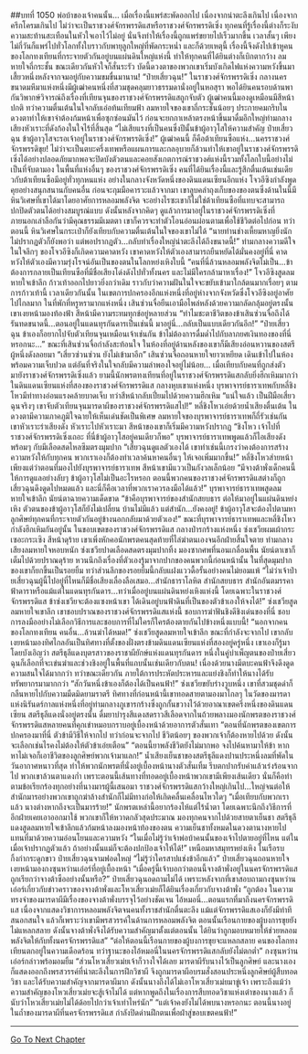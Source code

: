 ##บทที่ 1050 พ่อบ้าของเจ้าคนนั้น...
เมื่อเรื่องนี้แพร่สะพัดออกไป เนื่องจากน่าตะลึงเกินไป เนื่องจากครึกโครมเกินไป ไม่ว่าจะเป็นราชวงศ์จักรพรรดิแสหรือราชวงศ์จักรพรรดิเซิ่ง ทุกคนที่รู้เรื่องนี้ต่างก็ระงับความสะท้านสะเทือนในหัวใจเอาไว้ไม่อยู่ นั่นจึงทำให้เรื่องนี้ถูกแพร่ขยายไปเร็วมากขึ้น เวลาสั้นๆ เพียงไม่กี่วันก็แพร่ไปทั่วโลกทั้งใบราวกับพายุลูกใหญ่ที่พัดกระหน่ำ
และก็ด้วยเหตุนี้ เรื่องนี้จึงดังไปเข้าหูคนของโลกทงเทียนที่กระจายตัวกันอยู่บนแผ่นดินใหญ่แห่งนี้ ทำให้ทุกคนที่ได้ยินต่างก็เบิกตากว้าง ลมหายใจถี่กระชั้น ขณะเดียวกันหัวใจก็สั่นระรัว บัดนี้ดวงตาของพวกเขาเริ่มบังเกิดไฟแห่งความหวังขึ้นมาเสี้ยวหนึ่งหลังจากจมอยู่กับความขมขื่นมานาน!
“ป๋ายเสี่ยวฉุน!” ในราชวงศ์จักรพรรดิเซิ่ง กลางนครขนาดมหึมาแห่งหนึ่งมีผู้เฒ่าคนหนึ่งที่สวมชุดคลุมยาวธรรมดานั่งอยู่ในหอสุรา พอได้ยินคนรอบด้านพากันวิพากษ์วิจารณ์ถึงเรื่องที่เทียนจุนของราชวงศ์จักรพรรดิแสถูกจับตัว ผู้เฒ่าคนนี้มองดูเหมือนมีสีหน้าปกติ ทว่าความตื่นเต้นในใจกลับเอ่อท้นเทียมฟ้า
ลมหายใจของเขาถี่กระชั้นน้อยๆ ประกายคมกริบในดวงตาทำให้เขาจำต้องก้มหน้าเพื่อซุกซ่อนมันไว้ ก่อนจะยกกาเหล้าตรงหน้าขึ้นมาดื่มอึกใหญ่ท่ามกลางเสียงหัวเราะที่ดังก้องในใจไร้ที่สิ้นสุด
“ไม่เสียแรงที่เป็นคนซึ่งปีนั้นข้าผู้อาวุโสให้ความสำคัญ ป๋ายเสี่ยวฉุน ข้าผู้อาวุโสจะรอเจ้าอยู่ในราชวงศ์จักรพรรดิเซิ่ง!” ผู้เฒ่าคนนี้ ก็คือต้าเทียนซือแห่ง...นครราชวงศ์จักรพรรดิขุย!
ไม่ว่าจะเป็นตบะครึ่งเทพหรือแผนการและกลอุบายก็ล้วนทำให้เขาอยู่ในราชวงศ์จักรพรรดิเซิ่งได้อย่างปลอดภัยมากพอจะปิดบังตัวตนและคอยสังเกตการณ์ราชวงศ์แห่งนี้รวมทั้งโลกใบนี้อย่างไม่เป็นที่จับตามอง
ในพื้นที่แห่งอื่นๆ ของราชวงศ์จักรพรรดิเซิ่ง คนที่ได้ยินเรื่องนี้และรู้สึกตื่นเต้นเช่นเดียวกับต้าเทียนซือมีอยู่ทั่วทุกหนแห่ง อย่างในกลางจังหวัดหนึ่งของดินแดนเซียนอีกแห่ง โจวอีซิงกำลังพูดคุยอย่างสนุกสนานกับคนอื่น ก่อนจะกุมมือคารวะแล้วจากมา เขาลูบคลำถุงเก็บของของตนซึ่งด้านในนี้มีหินวิเศษที่เขาได้มาโดยอาศัยการหลอมพลังจิต
จะอย่างไรซะเขาก็ไม่ใช่ต้าเทียนซือที่แทบจะสามารถปกปิดตัวตนได้อย่างสมบูรณ์แบบ ดังนั้นหลังจากคิดๆ ดูแล้วการมาอยู่ในราชวงศ์จักรพรรดิเซิ่งที่ภายนอกเล่าลือกันว่ามีคุณธรรมมีเมตตา เขาก็ควรจะทำตัวโอนอ่อนผ่อนตามเพื่อใช้ชีวิตต่อไปก่อน
ทว่าตอนนี้ หินวิเศษในกระเป๋าก็ยังเทียบกับความตื่นเต้นในใจของเขาไม่ได้
“นายท่านช่างเหี้ยมหาญยิ่งนัก ไม่ปรากฏตัวก็ยังพอว่า แต่พอปรากฏตัว...กลับทำเรื่องใหญ่น่าตะลึงได้ถึงขนาดนี้!”
ท่ามกลางความดีใจ ในใจลึกๆ ของโจวอีซิงก็เกิดความคาดหวัง เขาคาดหวังให้ตัวเองสามารถยืนหยัดได้มั่นคงอยู่ที่นี่ คาดหวังให้ตัวเองมีความรุ่งโรจน์อันเป็นของตนในโลกหย่งเหิงใบนี้
“คนที่นี่ล้วนหลอมพลังจิตไม่เป็น...ข้าต้องการกลายเป็นเทียนซือที่มีชื่อเสียงโด่งดังไปทั่วทั้งนคร และไม่มีใครกล้ามาหาเรื่อง!” โจวอีซิงสูดลมหายใจเข้าลึก ก้าวเท้าออกไปยาวยิ่งกว่าเดิม ราวกับว่าความฝันในใจจะขยับเข้ามาใกล้ตนมากเรื่อยๆ ตามการก้าวเท้านี้
เวลาเดียวกันนั้น ในเขตการปกครองอีกแห่งหนึ่งที่อยู่ห่างจากจังหวัดซึ่งโจวอีซิงอยู่อาศัยไปไกลมาก ในที่พักที่หรูหรามากแห่งหนึ่ง เสินซ่วนจื่อยืนเอามือไพล่หลังด้วยความกลัดกลุ้มอยู่ตรงนั้น เขาเงยหน้ามองท้องฟ้า สีหน้ามีความระทมทุกข์อยู่หลายส่วน
“ทำไมชะตาชีวิตของข้าเสินซ่วนจื่อถึงได้รันทดขนาดนี้...ตอนอยู่ในแดนทุรกันดารเป็นเช่นนี้ มาอยู่นี่...กลับเป็นแบบเดียวกันอีก!”
“ป๋ายเสี่ยวฉุน ข้าเองก็อยากไปจับตัวเทียนจุนเหมือนเจ้าเช่นกัน ข้าไม่ต้องการดื่มด่ำไปกับลาภยศเงินทองของที่นี่หรอกนะ...” ขณะที่เสินซ่วนจื่อกำลังสะท้อนใจ ในห้องที่อยู่ด้านหลังของเขาก็มีเสียงอ่อนหวานของสตรีผู้หนึ่งดังลอยมา
“เสี่ยวซ่วนซ่วน ยังไม่เข้ามาอีก”
เสินซ่วนจื่อถอนหายใจยาวเหยียด เดินเข้าไปในห้องพร้อมความเจ็บปวด แต่อันที่จริงในใจกลับมีความลำพองใจอยู่ไม่น้อย...
เมื่อเทียบกับคนที่ถูกส่งตัวมายังราชวงศ์จักรพรรดิเซิ่งแล้ว ยามนี้นักพรตทงเทียนที่อยู่ในราชวงศ์จักรพรรดิแสกลับยิ่งฮึกเหิมมากว่า ในดินแดนเซียนแห่งที่สองของราชวงศ์จักรพรรดิแส กลางหุบเขาแห่งหนึ่ง บุรพาจารย์ธาราเทพกับหลี่ชิงโหวมีท่าทางอ่อนแรงคล้ายบาดเจ็บ ทว่าสีหน้ากลับเปี่ยมไปด้วยความฮึกเหิม
“แน่ใจแล้ว เป็นฝีมือเสี่ยวฉุนจริงๆ เขาจับตัวเทียนจุนมารดาผีของราชวงศ์จักรพรรดิแสไป!” หลี่ชิงโหวเอ่ยด้วยน้ำเสียงตื่นเต้น ในดวงตามีความภาคภูมิใจฉายให้เห็นเด่นชัดเป็นพิเศษ
ลมหายใจของบุรพาจารย์ธาราเทพก็ถี่รัวเช่นกัน เขาหัวเราะร่าเสียงดัง หัวเราะไปหัวเราะมา สีหน้าของเขาก็เริ่มมีความหวังปรากฏ
“ชิงโหว เจ้าไปที่ราชวงศ์จักรพรรดิเซิ่งเถอะ ที่นี่ข้าผู้อาวุโสอยู่คนเดียวก็พอ” บุรพาจารย์ธาราเทพพูดแล้วก็ไอเสียงดัง พร้อมๆ กับมีเลือดสดไหลซึมตรงมุมปาก
“เสี่ยวฉุนดูแลตัวเองได้ เขาทำเช่นนี้เกรงว่าคงต้องการสร้างความหวังให้กับทุกคน พวกเราเองก็ต้องทำเวลาค้นหาคนอื่นๆ ให้เจอเพิ่มมากขึ้น!” หลี่ชิงโหวส่ายหน้า เพียงแต่ว่าตอนที่มองไปยังบุรพาจารย์ธาราเทพ สีหน้าเขามีแววเป็นกังวลเล็กน้อย
“มีจางต้าพั่งเด็กคนนี้ให้การดูแลอย่างลับๆ ข้าผู้อาวุโสไม่เป็นอะไรหรอก ตอนนี้พวกคนของราชวงศ์จักรพรรดิแสต่างก็ถูกเสี่ยวฉุนดึงดูดไปหมดแล้ว และนี่ก็คือเวลาที่พวกเราควรลงมือได้แล้ว!” บุรพาจารย์ธาราเทพสูดลมหายใจเข้าลึก นัยน์ตาฉายความเด็ดขาด
“ข้าคือบุรพาจารย์ของสำนักสยบธาร ต่อให้มาอยู่ในแผ่นดินหย่งเหิง ตัวตนของข้าผู้อาวุโสก็ยังไม่เปลี่ยน บ้านไม่มีแล้ว แต่สำนัก...ยังคงอยู่! ข้าผู้อาวุโสจะต้องไปตามหาลูกศิษย์ทุกคนที่กระจายตัวกันอยู่ข้างนอกกลับมาด้วยตัวเอง!”
ขณะที่บุรพาจารย์ธาราเทพและหลี่ชิงโหวกำลังฮึกเหิมกันอยู่นั้น ในขอบเขตของราชวงศ์จักรพรรดิแส กลางป่ารกร้างแห่งหนึ่ง ซ่งเชวียผมเผ้ากระเซอะกระเซิง สีหน้าดุร้าย เขาเพิ่งหักคอนักพรตคนสุดท้ายที่ไล่ฆ่าตนเองจนอีกฝ่ายสิ้นใจตาย
ท่ามกลางเสียงลมหายใจหอบหนัก ซ่งเชวียปาดเลือดสดตรงมุมปากทิ้ง มองซากศพที่นอนเกลื่อนพื้น นัยน์ตาเขาก็เต็มไปด้วยปราณดุร้าย หวนนึกถึงเรื่องที่ตัวเองรู้มาจากปากของคนพวกนี้ก่อนหน้านั้น ในที่สุดมุมปากของเขาก็ยกขึ้นเป็นรอยยิ้ม ทว่าส่วนลึกของรอยยิ้มนี้กลับแฝงแววดื้อรั้นอย่างคนไม่ยอมแพ้
“ไม่ว่าเจ้าป๋ายเสี่ยวฉุนผู้นี้ไปอยู่ที่ไหนก็มีชื่อเสียงเลื่องลือเสมอ...สำนักธาราโลหิต สำนักสยบธาร สำนักอันตมรรคาฟ้าดาราหรือแม้แต่ในแดนทุรกันดาร...ทว่าเมื่ออยู่บนแผ่นดินหย่งเหิงแห่งนี้ โดยเฉพาะในราชวงศ์จักรพรรดิแส ข้าซ่งเชวียจะต้องแซงหน้าเขา ได้เดินอยู่บนฟ้าดินที่เป็นของตัวข้าเองให้จงได้!” ซ่งเชวียสูดลมหายใจเขาลึก เขาชอบปราณของราชวงศ์จักรพรรดิแสแห่งนี้ ชอบการฆ่าฟันชิงดีชิงเด่นของที่นี่ ชอบการลงมืออย่างไม่เลือกวิธีการและชอบการที่ไม่ใครก็ใครต้องตายกันไปข้างหนึ่งแบบนี้!
“นอกจากคนของโลกทงเทียน คนอื่น...ล้วนฆ่าได้หมด!” ซ่งเชวียสูดลมหายใจเข้าลึก ขณะที่กำลังจะจากไป เขากลับเงยหน้ามองทิศไกลอันเป็นทิศทางที่ตั้งของฝั่งตรงข้ามดินแดนเซียนแห่งที่สองอยู่ครู่หนึ่ง
เขาเองก็รู้มาโดยบังเอิญว่า สตรีธุลีแดงบุตรสาวของราชาผียักษ์แห่งแดนทุรกันดาร หนึ่งในคู่บำเพ็ญตนของป๋ายเสี่ยวฉุนก็เลือกที่จะเข่นฆ่าและช่วงชิงอยู่ในพื้นที่แถบนั้นเช่นเดียวกับตน!
เนื่องด้วยนางมีตบะคนฟ้าจึงดึงดูดความสนใจได้มากกว่า ทว่าขณะเดียวกัน ภายใต้การประหัตประหารและแย่งชิงก็ทำให้นางได้รับทรัพยากรมามากกว่า
“สักวันหนึ่งข้าเองก็ต้องได้เป็นคนฟ้า!” ซ่งเชวียขยับร่างวูบหนึ่ง เขาที่สวมชุดดำก็กลืนหายไปกับความมืดมิดยามราตรี
ทิศทางที่ก่อนหน้านี้เขาทอดสายตามองมาไกลๆ ในวัดของมารดาแห่งนิรันดร์กาลแห่งหนึ่งที่อยู่ท่ามกลางภูเขารกร้างซึ่งถูกกั้นขวางไว้ด้วยอาณาเขตครึ่งหนึ่งของดินแดนเซียน สตรีธุลีแดงนั่งอยู่ตรงนั้น ดื่มยาบำรุงสีแดงสดราวสีเลือดจากในถ้วยพลางมองนักพรตของราชวงศ์จักรพรรดิแสหลายคนที่คุกเข่าหมอบกราบอยู่เบื้องหน้าด้วยอาการตัวสั่นเทา
“ตอนที่นักพรตของเขตการปกครองมาที่นี่ ตัวข้ามีวิธีให้จากไป ทว่าก่อนจะจากไป ชีวิตน้อยๆ ของพวกเจ้าก็ต้องหายไปด้วย ดังนั้นจะเลือกเช่นไรคงไม่ต้องให้ตัวข้าเอ่ยเตือน”
“ตอนนี้ยาพลังชีวิตยังไม่มากพอ จงไปค้นหามาให้ข้า หากหาไม่เจอก็เอาชีวิตของลูกศิษย์พวกเจ้ามาแลก!” น้ำเสียงเย็นชาของสตรีธุลีแดงปานประหนึ่งลมที่พัดในวันอากาศหนาวที่สุด ทำให้พวกนักพรตที่นั่งอยู่เบื้องหน้านางตัวสั่นเทิ้ม รีบตกปากรับคำแล้วเร่งร้อนจากไป พวกเขาล้วนตาแดงก่ำ เพราะตอนนี้เส้นทางที่ทอดอยู่เบื้องหน้าพวกเขามีเพียงเส้นเดียว นั่นก็คือทำตามข้อเรียกร้องทุกอย่างที่นางมารผู้นี้เสนอมา
ราชวงศ์จักรพรรดิแสกว้างใหญ่เกินไป...ใหญ่จนต่อให้สำนักมารอย่างพวกเขาถูกฆ่าล้างสำนักก็ไม่มีทางก่อให้เกิดคลื่นเคลื่อนไหวใดๆ
“เมื่อเทียบกับพวกเราแล้ว นางต่างหากถึงจะเป็นมารร้าย!” นักพรตเหล่านี้อยากร้องไห้แต่ไร้น้ำตา โดยเฉพาะนึกถึงวิธีการที่อีกฝ่ายเคยเอาออกมาใช้ พวกเขาก็ให้หวาดกลัวสุดประมาณ
มองทุกคนจากไปด้วยสายตาเย็นชา สตรีธุลีแดงสูดลมหายใจเข้าลึกแล้วก้มหน้าลงมองหน้าท้องของตน ความเย็นชาทั้งหมดในดวงตานางหายไป แทนที่มาด้วยความอ่อนโยนและความหวัง
“ในเมื่อไม่รู้ว่าเจ้าพ่อบ้าคนนั้นของเจ้าไปตายอยู่ที่ไหน แต่ในเมื่อเจ้าปรากฏตัวแล้ว ถ้าอย่างนั้นแม่ก็จะต้องปกป้องเจ้าให้ได้!”
เหนือมหาสมุทรหย่งเหิง ในเรือรบกิ้งก่ากระดูกขาว ป๋ายเสี่ยวฉุนจามฟอดใหญ่
“ไม่รู้ว่าใครสาปแช่งข้าอีกแล้ว” ป๋ายเสี่ยวฉุนถอนหายใจ เงยหน้ามองกงซุนหว่านเอ๋อร์ที่อยู่เบื้องหน้า
“เมื่อครู่นี้เจ้าบอกว่าตอนนี้จางต้าพั่งอยู่ในนครจักรพรรดิแส ถูกเรียกว่าจางต้าซืออย่างนั้นหรือ?” ป๋ายเสี่ยวฉุนอดถามไม่ได้ เพราะหลังจากที่เขาสอบถามกงซุนหว่านเอ๋อร์เกี่ยวกับข่าวคราวของจางต้าพั่งและโหวเสี่ยวเม่ยก็ได้ยินเรื่องเกี่ยวกับจางต้าพั่ง
“ถูกต้อง ในความทรงจำของมารดาผีมีเรื่องของจางต้าพั่งบรรจุไว้อย่างชัดเจน ไอ้หมอนี่...ตอนแรกที่มาถึงนครจักรพรรดิแส เนื่องจากแสดงวิชาการหลอมพลังจิตจนคนทั้งราชสำนักตื่นตะลึง แม้แต่จักรพรรดิแสเองก็ยังมีท่าทีสนอกสนใจ แล้วก็เพราะว่าเขามีพรสวรรค์ในด้านการหลอมพลังจิต ตอนนั้นเรือนกายของผู้บงการขุยยังไม่แหลกสลาย ดังนั้นจางต้าพั่งจึงได้รับความสำคัญมาตั้งแต่ตอนนั้น ได้ยินว่าถูกมอบหมายให้ช่วยหลอมพลังจิตให้กับทั้งนครจักรพรรดิแส”
“ต่อให้ตอนนี้เรือนกายของผู้บงการขุยจะแหลกสลาย คนของโลกทงเทียนตกอยู่ในความเดือดร้อน ทว่าฐานะของไอ้หมอนี่ในนครจักรพรรดิแสกลับยังไม่ตกต่ำ” กงซุนหว่านเอ๋อร์กล่าวพร้อมอมยิ้ม
“ส่วนโหวเสี่ยวเม่ยเจ้าก็วางใจได้เลย มารดาผีรับนางไว้เป็นลูกศิษย์ และนางเองก็แสดงออกถึงพรสวรรค์ที่น่าตะลึงในการฝึกวิชาผี จึงถูกมารดาผีอบรมสั่งสอนประหนึ่งลูกศิษย์ผู้สืบทอดวิชา และได้รับความสำคัญจากมารดาผีมาก ดังนั้นนางถึงได้ไม่เอาโหวเสี่ยวเม่ยมาขู่เจ้า เพราะถึงแม้ว่าความสำคัญของโหวเสี่ยวเม่ยจะสู้เจ้าไม่ได้ แต่หากพูดถึงในเรื่องการสืบทอดวิชาแห่งเต๋าของนางแล้ว ก็นับว่าโหวเสี่ยวเม่ยไม่ได้ด้อยไปกว่าเจ้าเท่าไหร่นัก”
“แต่เจ้าคงยังไม่ได้พบนางหรอกนะ ตอนนี้นางอยู่ในถ้ำของมารดาผีที่นครจักรพรรดิแส กำลังปิดด่านฝึกตนเพื่อฝ่าสู่ขอบเขตคนฟ้า!”


------


[Go To Next Chapter]( ./23.md)